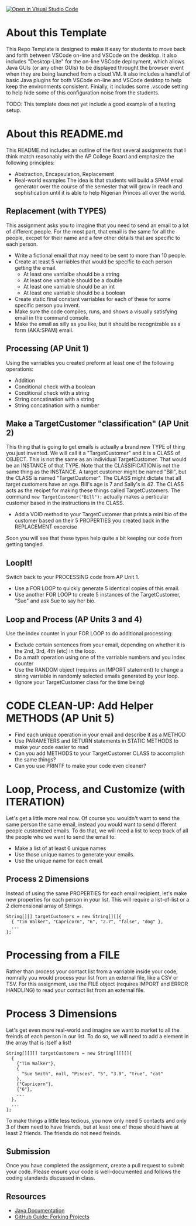 [![Open in Visual Studio Code](https://classroom.github.com/assets/open-in-vscode-2e0aaae1b6195c2367325f4f02e2d04e9abb55f0b24a779b69b11b9e10269abc.svg)](https://classroom.github.com/online_ide?assignment_repo_id=19224679&assignment_repo_type=AssignmentRepo)
# About this Template
This Repo Template is designed to make it easy for students to move back and forth between VSCode on-line and VSCode on the desktop.  It also includes "Desktop-Lite" for the on-line VSCode deployment, which allows Java GUIs (or any other GUIs) to be displayed throught the browser event when they are being launched from a cloud VM. It also includes a handful of basic Java plugins for both VSCode on-line and VSCode desktop to help keep the environments consistent. Finially, it includes some .vscode setting to help hide some of this configuration noise from the students.

TODO: This template does not yet include a good example of a testing setup.

# About this README.md
This README.md includes an outline of the first several assignments that I think match reasonably with the AP College Board and emphasize the following principles:
* Abstraction, Encapsulation, Replacement
* Real-world examples
The idea is that students will build a SPAM email generator over the course of the semester that will grow in reach and sophistication until it is able to help Nigerian Princes all over the world.

## Replacement (with TYPES)
This assignment asks you to imagine that you need to send an email to a lot of different people.
For the most part, that email is the same for all the people, excpet for their name and a few other details that are specific to each person.
* Write a fictional email that may need to be sent to more than 10 people.
* Create at least 5 varriables that would be specific to each person getting the email.
  * At least one varrialbe should be a string
  * At least one varriable should be a double
  * At least one varriable should be an int
  * At least one varriable should be a boolean
* Create static final constant varriables for each of these for some specific person you invent.
* Make sure the code compiles, runs, and shows a visually satisfying email in the command console.
* Make the email as silly as you like, but it should be recognizable as a form (AKA:SPAM) email.


## Processing  (AP Unit 1)
Using the varriables you created preform at least one of the following operations:
* Addition
* Conditional check with a boolean
* Conditional check with a string
* String concatination with a string
* String concatination with a number


## Make a TargetCustomer "classification" (AP Unit 2)
This thing that is going to get emails is actually a brand new TYPE of thing you just invented. We will call it a "TargetCustomer" and it is a CLASS of OBJECT. This is not the same as an individual TargetCustomer. That would be an INSTANCE of that TYPE. Note that the CLASSIFICATION is not the same thing as the INSTANCE. A target customer might be named "Bill", but the CLASS is named "TargetCustomer". The CLASS might dictate that all target customers have an age. Bill's age is 7 and Sally's is 42. The CLASS acts as the recipet for making these things called TargetCustomers. The command ```new TargetCustomer("Bill");``` actually makes a perticular customer based in the instructions in the CLASS.

* Add a VOID method to your TargetCustomer that prints a mini bio of the customer based on their 5 PROPERTIES you created back in the REPLACEMENT excercise

Soon you will see that these types help quite a bit keeping our code from getting tangled.

## LoopIt!
Switch back to your PROCESSING code from AP Unit 1.
* Use a FOR LOOP to quickly generate 5 identical copies of this email.
* Use another FOR LOOP to create 5 instances of the TargetCustomer, "Sue" and ask Sue to say her bio.


## Loop and Process (AP Units 3 and 4)
Use the index counter in your FOR LOOP to do additional processing:
* Exclude certain sentences from your email, depending on whether it is the 2nd, 3rd, 4th (etc) in the loop.
* Do a math operation using one of the varriable numbers and you index counter
* Use the RANDOM object (requires an IMPORT statement) to change a string varriable in randomly selected emails generated by your loop.
* (Ignore your TargetCustomer class for the time being)

# CODE CLEAN-UP: Add Helper METHODS (AP Unit 5)
* Find each unique operation in your email and describe it as a METHOD
* Use PARAMETERS and RETURN statements in STATIC METHODS to make your code easier to read
* Can you add METHODS to your TargetCustomer CLASS to accomplish the same things?
* Can you use PRINTF to make your code even cleaner?

# Loop, Process, and Customize (with ITERATION)
Let's get a little more real now.
Of course you wouldn't want to send the same person the same email, instead you would want to send different people customized emails. To do that, we will need a list to keep track of all the people who we want to send the email to:
* Make a list of at least 6 unique names
* Use those unique names to generate your emails.
* Use the unique name for each email.


## Process 2 Dimensions
Instead of using the same PROPERTIES for each email recipient, let's make new properties for each person in your list. This will require a list-of-list or a 2 diemensional array of Strings.
```
String[][] targetCustomers = new String[][]{
  { "Tim Walker", "Capricorn", "6", "2.7", "false", "dog" },
  ...
};
```

# Processing from a FILE
Rather than process your contact list from a varriable inside your code, nomrally you would process your list from an external file, like a CSV or TSV. For this assignment, use the FILE object (requires IMPORT and ERROR HANDLING) to read your contact list from an external file.

# Process 3 Dimensions
Let's get even more real-world and imagine we want to market to all the freinds of each person in our list. To do so, we will need to add a element in the array that is itself a list!
```
String[][][] targetCustomers = new String[][][]{
  {
    {"Tim Walker"},
    {
      "Sue Smith", null, "Pisces", "5", "3.9", "true", "cat"
    },
    {"Capricorn"},
    {"6"},
    ...
  },
  ...
};
```
To make things a little less tedious, you now only need 5 contacts and only 3 of them need to have friends, but at least one of those should have at least 2 friends. The friends do not need freinds.

## Submission
Once you have completed the assignment, create a pull request to submit your code. Please ensure your code is well-documented and follows the coding standards discussed in class.

## Resources
- [Java Documentation](https://docs.oracle.com/en/java/)
- [GitHub Guide: Forking Projects](https://guides.github.com/activities/forking/)
